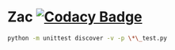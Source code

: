 # Zac [![Codacy Badge](https://api.codacy.com/project/badge/Grade/7d6378e0ceff4215abaa099b65fd9096)](https://www.codacy.com/manual/VitorDaynno/Zac?utm_source=github.com&utm_medium=referral&utm_content=VitorDaynno/Zac&utm_campaign=Badge_Grade)

```sh
python -m unittest discover -v -p \*\_test.py
```
